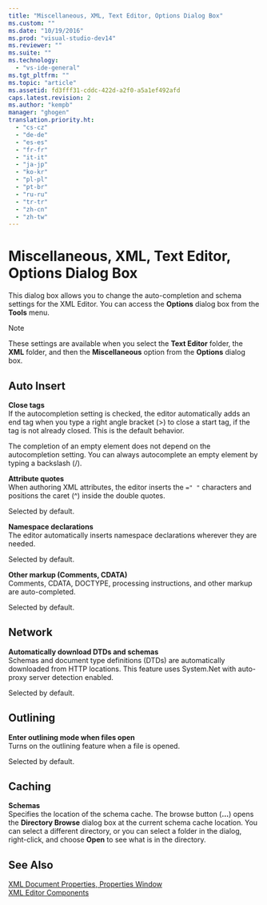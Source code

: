 ```yaml
---
title: "Miscellaneous, XML, Text Editor, Options Dialog Box"
ms.custom: ""
ms.date: "10/19/2016"
ms.prod: "visual-studio-dev14"
ms.reviewer: ""
ms.suite: ""
ms.technology: 
  - "vs-ide-general"
ms.tgt_pltfrm: ""
ms.topic: "article"
ms.assetid: fd3fff31-cddc-422d-a2f0-a5a1ef492afd
caps.latest.revision: 2
ms.author: "kempb"
manager: "ghogen"
translation.priority.ht: 
  - "cs-cz"
  - "de-de"
  - "es-es"
  - "fr-fr"
  - "it-it"
  - "ja-jp"
  - "ko-kr"
  - "pl-pl"
  - "pt-br"
  - "ru-ru"
  - "tr-tr"
  - "zh-cn"
  - "zh-tw"
---
```

# Miscellaneous, XML, Text Editor, Options Dialog Box
This dialog box allows you to change the auto-completion and schema settings for the XML Editor. You can access the **Options** dialog box from the **Tools** menu.  
  
> [!NOTE]
>  These settings are available when you select the **Text Editor** folder, the **XML** folder, and then the **Miscellaneous** option from the **Options** dialog box.  
  
## Auto Insert  
 **Close tags**  
 If the autocompletion setting is checked, the editor automatically adds an end tag when you type a right angle bracket (>) to close a start tag, if the tag is not already closed. This is the default behavior.  
  
 The completion of an empty element does not depend on the autocompletion setting. You can always autocomplete an empty element by typing a backslash (/).  
  
 **Attribute quotes**  
 When authoring XML attributes, the editor inserts the `=" "` characters and positions the caret (^) inside the double quotes.  
  
 Selected by default.  
  
 **Namespace declarations**  
 The editor automatically inserts namespace declarations wherever they are needed.  
  
 Selected by default.  
  
 **Other markup (Comments, CDATA)**  
 Comments, CDATA, DOCTYPE, processing instructions, and other markup are auto-completed.  
  
 Selected by default.  
  
## Network  
 **Automatically download DTDs and schemas**  
 Schemas and document type definitions (DTDs) are automatically downloaded from HTTP locations. This feature uses System.Net with auto-proxy server detection enabled.  
  
 Selected by default.  
  
## Outlining  
 **Enter outlining mode when files open**  
 Turns on the outlining feature when a file is opened.  
  
 Selected by default.  
  
## Caching  
 **Schemas**  
 Specifies the location of the schema cache. The browse button (**...**) opens the **Directory Browse** dialog box at the current schema cache location. You can select a different directory, or you can select a folder in the dialog, right-click, and choose **Open** to see what is in the directory.  
  
## See Also  
 [XML Document Properties, Properties Window](../reference/xml-document-properties--properties-window.md)   
 [XML Editor Components](../reference/xml-editor-components.md)